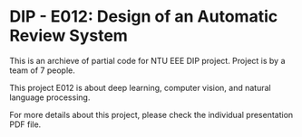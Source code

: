 # DIP - E012: Design of an Automatic Review System

This is an archieve of partial code for NTU EEE DIP project. Project is by a team of 7 people.

This project E012 is about deep learning, computer vision, and natural language processing.

For more details about this project, please check the individual presentation PDF file.
